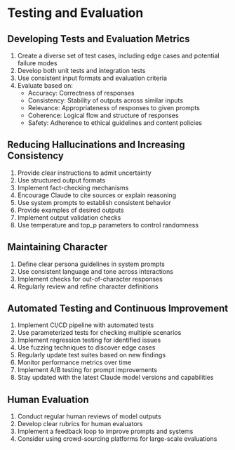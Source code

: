 # Testing and Evaluation

## Developing Tests and Evaluation Metrics
1. Create a diverse set of test cases, including edge cases and potential failure modes
2. Develop both unit tests and integration tests
3. Use consistent input formats and evaluation criteria
4. Evaluate based on:
   - Accuracy: Correctness of responses
   - Consistency: Stability of outputs across similar inputs
   - Relevance: Appropriateness of responses to given prompts
   - Coherence: Logical flow and structure of responses
   - Safety: Adherence to ethical guidelines and content policies

## Reducing Hallucinations and Increasing Consistency
1. Provide clear instructions to admit uncertainty
2. Use structured output formats
3. Implement fact-checking mechanisms
4. Encourage Claude to cite sources or explain reasoning
5. Use system prompts to establish consistent behavior
6. Provide examples of desired outputs
7. Implement output validation checks
8. Use temperature and top_p parameters to control randomness

## Maintaining Character
1. Define clear persona guidelines in system prompts
2. Use consistent language and tone across interactions
3. Implement checks for out-of-character responses
4. Regularly review and refine character definitions

## Automated Testing and Continuous Improvement
1. Implement CI/CD pipeline with automated tests
2. Use parameterized tests for checking multiple scenarios
3. Implement regression testing for identified issues
4. Use fuzzing techniques to discover edge cases
5. Regularly update test suites based on new findings
6. Monitor performance metrics over time
7. Implement A/B testing for prompt improvements
8. Stay updated with the latest Claude model versions and capabilities

## Human Evaluation
1. Conduct regular human reviews of model outputs
2. Develop clear rubrics for human evaluators
3. Implement a feedback loop to improve prompts and systems
4. Consider using crowd-sourcing platforms for large-scale evaluations
